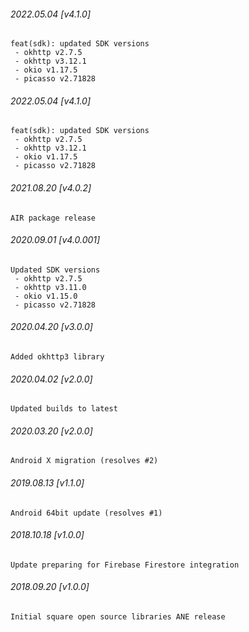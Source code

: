 ###### 2022.05.04 [v4.1.0]

```
feat(sdk): updated SDK versions
 - okhttp v2.7.5
 - okhttp v3.12.1
 - okio v1.17.5
 - picasso v2.71828
```

###### 2022.05.04 [v4.1.0]

```
feat(sdk): updated SDK versions
 - okhttp v2.7.5
 - okhttp v3.12.1
 - okio v1.17.5
 - picasso v2.71828
```

###### 2021.08.20 [v4.0.2]

```
AIR package release
```



###### 2020.09.01 [v4.0.001]

```
Updated SDK versions
 - okhttp v2.7.5
 - okhttp v3.11.0
 - okio v1.15.0
 - picasso v2.71828
```


###### 2020.04.20 [v3.0.0]

```
Added okhttp3 library
```


###### 2020.04.02 [v2.0.0]

```
Updated builds to latest
```


###### 2020.03.20 [v2.0.0]

```
Android X migration (resolves #2)
```


###### 2019.08.13 [v1.1.0]

```
Android 64bit update (resolves #1)
```


###### 2018.10.18 [v1.0.0]

```
Update preparing for Firebase Firestore integration
```


###### 2018.09.20 [v1.0.0]

```
Initial square open source libraries ANE release
```
